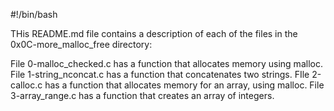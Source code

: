 #!/bin/bash

THis README.md file contains a description of each of the files in the 0x0C-more_malloc_free directory:

File 0-malloc_checked.c has a function that allocates memory using malloc.
File 1-string_nconcat.c has a function that concatenates two strings.
FIle 2-calloc.c has a function that allocates memory for an array, using malloc.
File 3-array_range.c has a function that creates an array of integers.
